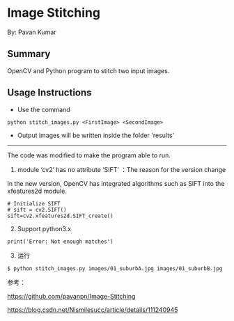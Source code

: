 Image Stitching 
========================
By: Pavan Kumar 

## Summary
OpenCV and Python program to stitch two input images.

## Usage Instructions
- Use the command
```
python stitch_images.py <FirstImage> <SecondImage>
```
- Output images will be written inside the folder 'results'

---

The code was modified to make the program able to run.

1. module ‘cv2’ has no attribute ‘SIFT’ ：The reason for the version change
   
In the new version, OpenCV has integrated algorithms such as SIFT into the xfeatures2d module.

```
# Initialize SIFT 
# sift = cv2.SIFT()
sift=cv2.xfeatures2d.SIFT_create()
```

2. Support python3.x 

```print('Error: Not enough matches')```

3. 运行

```$ python stitch_images.py images/01_suburbA.jpg images/01_suburbB.jpg```

参考：

https://github.com/pavanpn/Image-Stitching

https://blog.csdn.net/Nismilesucc/article/details/111240945